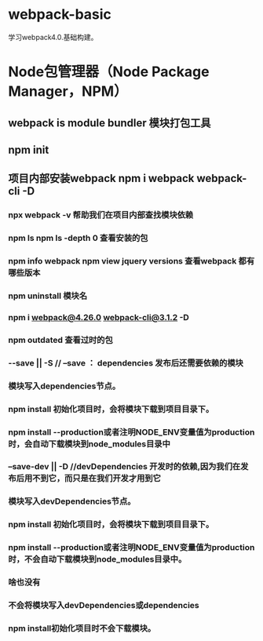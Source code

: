 # webpack-basic
学习webpack4.0.基础构建。
# Node包管理器（Node Package Manager，NPM）
## webpack is module bundler   模块打包工具
## npm init    
##  项目内部安装webpack  npm i webpack webpack-cli  -D 
### npx webpack -v  帮助我们在项目内部查找模块依赖    
### npm ls   npm ls -depth 0   查看安装的包
### npm info webpack    npm view jquery versions   查看webpack 都有哪些版本  
### npm uninstall 模块名
### npm i webpack@4.26.0   webpack-cli@3.1.2 -D
### npm outdated  查看过时的包

### --save || -S // –save ： dependencies 发布后还需要依赖的模块 

### 模块写入dependencies节点。
### npm install 初始化项目时，会将模块下载到项目目录下。
### npm install --production或者注明NODE_ENV变量值为production时，会自动下载模块到node_modules目录中


###  –save-dev || -D //devDependencies 开发时的依赖,因为我们在发布后用不到它，而只是在我们开发才用到它

### 模块写入devDependencies节点。
###  npm install 初始化项目时，会将模块下载到项目目录下。
###  npm install --production或者注明NODE_ENV变量值为production时，不会自动下载模块到node_modules目录中。



### 啥也没有   
### 不会将模块写入devDependencies或dependencies
###  npm install初始化项目时不会下载模块。


